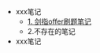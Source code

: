 <!-- 侧边栏 docs/_sidebar.md -->

- xxx笔记
  - [1. 剑指offer刷题笔记](/base/剑指offer刷题笔记.md)
  - 2.不存在的笔记
- xxx笔记
  
  

 

<!-- 以下略 -->
